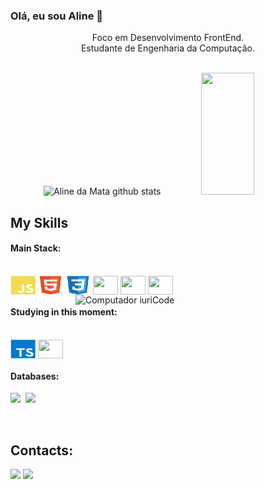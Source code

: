 ### Olá, eu sou Aline 👋



<p align="center">  Foco em Desenvolvimento FrontEnd. <br> Estudante de Engenharia da Computação.</p>&nbsp;

<div align="center">  
<img width="49%" height="195px" src="https://github-readme-stats.vercel.app/api?username=alinedamata&show_icons=true&count_private=true&hide_border=true&title_color=7209b7&icon_color=7209b7&text_color=c9d1d9&bg_color=0d1117" alt="Aline da Mata github stats" /> 
  <img width="41%" height="195px" src="https://github-readme-stats.vercel.app/api/top-langs/?username=alinedamata&layout=compact&hide_border=true&title_color=00bfbf&text_color=00bfbf&bg_color=0d1117" />

</div>



## My Skills

#### Main Stack:

<div style="display: inline_block"><br>
  <img align="center"  height="30" width="40" src="https://raw.githubusercontent.com/devicons/devicon/master/icons/javascript/javascript-plain.svg">
  <img align="center"  height="30" width="40" src="https://raw.githubusercontent.com/devicons/devicon/master/icons/html5/html5-original.svg">
  <img align="center"  height="30" width="40" src="https://raw.githubusercontent.com/devicons/devicon/master/icons/css3/css3-original.svg">
  <img  align="center"  height="30" width="40"  src="https://cdn.jsdelivr.net/gh/devicons/devicon/icons/php/php-original.svg" />
  <img  align="center"  height="30" width="40" src="https://cdn.jsdelivr.net/gh/devicons/devicon/icons/figma/figma-original.svg" />
  <img   align="center"  height="30" width="40" src="https://cdn.jsdelivr.net/gh/devicons/devicon/icons/illustrator/illustrator-plain.svg" />
           
</div>

<img src="https://raw.githubusercontent.com/MicaelliMedeiros/micaellimedeiros/master/image/computer-illustration.png" min-width="400px" max-width="400px" width="400px" align="right" alt="Computador iuriCode">


#### Studying in this moment:

<div style="display: inline_block"><br>
  <img align="center" alt="" height="30" width="40" src="https://raw.githubusercontent.com/devicons/devicon/master/icons/typescript/typescript-plain.svg">
  <img align="center" height="30" width="40" src="https://cdn.jsdelivr.net/gh/devicons/devicon/icons/angularjs/angularjs-original.svg" />
          
</div>


#### Databases:

<a target="_blank"><img src="https://img.shields.io/badge/PostgreSQL-316192?style=for-the-badge&logo=postgresql&logoColor=white" target="_blank"></a>&nbsp;
<a target="_blank"><img src="https://img.shields.io/badge/MySQL-005C84?style=for-the-badge&logo=mysql&logoColor=white" target="_blank"></a>

&nbsp;
&nbsp;

## Contacts:

<div> 
<a href = "mailto:alinedamata2001@gmail.com"> <img src="https://img.shields.io/badge/-Gmail-%23333?style=for-the-badge&logo=gmail&logoColor=white" target="_blank"></a>
<a href="www.linkedin.com/in/aline-da-mata" target="_blank"><img src="https://img.shields.io/badge/-LinkedIn-%230077B5?style=for-the-badge&logo=linkedin&logoColor=white"  target="_blank"></a> 
</div>&nbsp;&nbsp;
